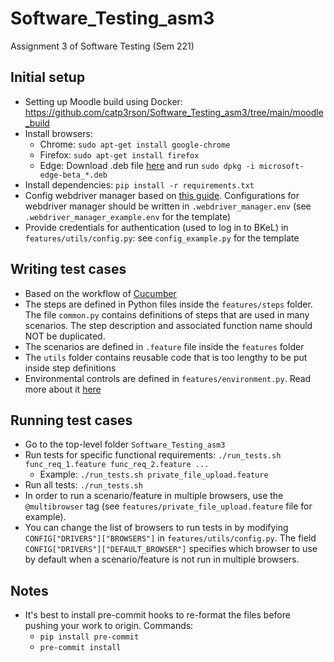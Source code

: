 # Software_Testing_asm3
Assignment 3 of Software Testing (Sem 221)
## Initial setup
- Setting up Moodle build using Docker: https://github.com/catp3rson/Software_Testing_asm3/tree/main/moodle_build
- Install browsers:
  - Chrome: `sudo apt-get install google-chrome`
  - Firefox: `sudo apt-get install firefox`
  - Edge: Download .deb file [here](https://www.microsoftedgeinsider.com/vi-vn/download?platform=linux-deb) and run `sudo dpkg -i microsoft-edge-beta_*.deb`
- Install dependencies: `pip install -r requirements.txt`
- Config webdriver manager based on [this guide](https://github.com/SergeyPirogov/webdriver_manager#configuration). Configurations for webdriver manager should be written in `.webdriver_manager.env` (see `.webdriver_manager_example.env` for the template)
- Provide credentials for authentication (used to log in to BKeL) in `features/utils/config.py`: see `config_example.py` for the template

## Writing test cases
- Based on the workflow of [Cucumber](https://cucumber.io/)
- The steps are defined in Python files inside the `features/steps` folder. The file `common.py` contains definitions of steps that are used in many scenarios. The step description and associated function name should NOT be duplicated.
- The scenarios are defined in `.feature` file inside the  `features` folder
- The `utils` folder contains reusable code that is too lengthy to be put inside step definitions
- Environmental controls are defined in `features/environment.py`. Read more about it [here](https://behave.readthedocs.io/en/stable/tutorial.html#environmental-controls)

## Running test cases
- Go to the top-level folder `Software_Testing_asm3`
- Run tests for specific functional requirements: `./run_tests.sh func_req_1.feature func_req_2.feature ...`
  - Example: `./run_tests.sh private_file_upload.feature`
- Run all tests: `./run_tests.sh`
- In order to run a scenario/feature in multiple browsers, use the `@multibrowser` tag (see `features/private_file_upload.feature` file for example).
- You can change the list of browsers to run tests in by modifying `CONFIG["DRIVERS"]["BROWSERS"]` in `features/utils/config.py`. The field `CONFIG["DRIVERS"]["DEFAULT_BROWSER"]` specifies which browser to use by default when a scenario/feature is not run in multiple browsers.

## Notes
- It's best to install pre-commit hooks to re-format the files before pushing your work to origin. Commands:
  - `pip install pre-commit`
  - `pre-commit install`
